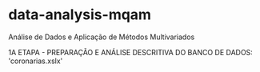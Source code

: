 # data-analysis-mqam
Análise de Dados e Aplicação de Métodos Multivariados

1A ETAPA - PREPARAÇÃO E ANÁLISE DESCRITIVA DO BANCO DE DADOS: 'coronarias.xslx'
